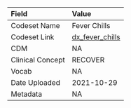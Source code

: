 |Field            |Value           |
|:----------------|:---------------|
|Codeset Name     |Fever Chills    |
|Codeset Link     |[dx_fever_chills](https://github.com/PEDSnet/Variable-Dictionary/blob/main/condition/dx_fever_chills.csv)|
|CDM              |NA              |
|Clinical Concept |RECOVER         |
|Vocab            |NA              |
|Date Uploaded    |2021-10-29      |
|Metadata         |NA              |
